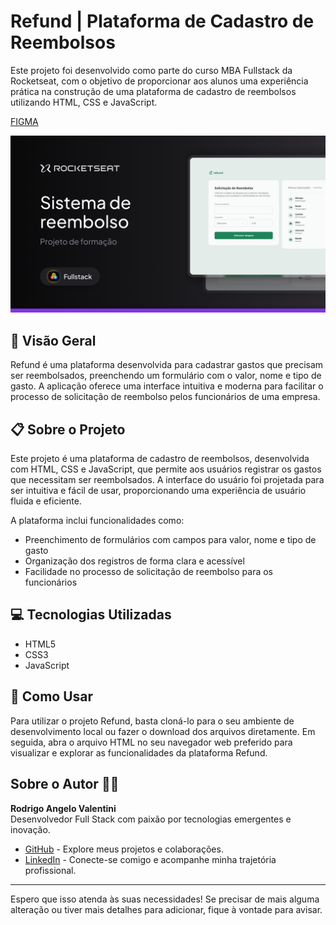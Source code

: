 # Refund | Plataforma de Cadastro de Reembolsos

Este projeto foi desenvolvido como parte do curso MBA Fullstack da Rocketseat, com o objetivo de proporcionar aos alunos uma experiência prática na construção de uma plataforma de cadastro de reembolsos utilizando HTML, CSS e JavaScript.

[FIGMA](https://www.figma.com/design/prgjOefgCyRAbhN1HMY8Io/Sistema-de-reembolso-(Community)?node-id=915-685&t=K0oX1p79RUZmskQl-0)

![Thumbnail](https://raw.githubusercontent.com/RodrigoAngeloValentini/mba-fullstack-rocketseat/refs/heads/main/assets/01-fundamentos/fundamentos-08.png)

## 🚀 Visão Geral

Refund é uma plataforma desenvolvida para cadastrar gastos que precisam ser reembolsados, preenchendo um formulário com o valor, nome e tipo de gasto. A aplicação oferece uma interface intuitiva e moderna para facilitar o processo de solicitação de reembolso pelos funcionários de uma empresa.

## 📋 Sobre o Projeto

Este projeto é uma plataforma de cadastro de reembolsos, desenvolvida com HTML, CSS e JavaScript, que permite aos usuários registrar os gastos que necessitam ser reembolsados. A interface do usuário foi projetada para ser intuitiva e fácil de usar, proporcionando uma experiência de usuário fluida e eficiente.

A plataforma inclui funcionalidades como:

- Preenchimento de formulários com campos para valor, nome e tipo de gasto
- Organização dos registros de forma clara e acessível
- Facilidade no processo de solicitação de reembolso para os funcionários

## 💻 Tecnologias Utilizadas

- HTML5
- CSS3
- JavaScript

## 📝 Como Usar

Para utilizar o projeto Refund, basta cloná-lo para o seu ambiente de desenvolvimento local ou fazer o download dos arquivos diretamente. Em seguida, abra o arquivo HTML no seu navegador web preferido para visualizar e explorar as funcionalidades da plataforma Refund.

## Sobre o Autor 👨‍💻

**Rodrigo Angelo Valentini**  
Desenvolvedor Full Stack com paixão por tecnologias emergentes e inovação.

- [GitHub](https://github.com/RodrigoAngeloValentini) - Explore meus projetos e colaborações.
- [LinkedIn](https://www.linkedin.com/in/rodrigo-angelo-valentini-b8591058/) - Conecte-se comigo e acompanhe minha trajetória profissional.

---

Espero que isso atenda às suas necessidades! Se precisar de mais alguma alteração ou tiver mais detalhes para adicionar, fique à vontade para avisar.
